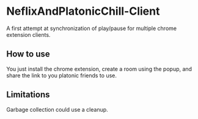 # NeflixAndPlatonicChill-Client

A first attempt at synchronization of play/pause for multiple chrome extension clients.

## How to use

You just install the chrome extension, create a room using the popup, and share the link to you platonic friends to use.

## Limitations

Garbage collection could use a cleanup.
